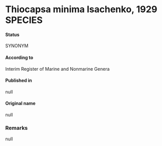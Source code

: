 Thiocapsa minima Isachenko, 1929 SPECIES
=======

#### Status
SYNONYM

#### According to
Interim Register of Marine and Nonmarine Genera

#### Published in
null

#### Original name
null

### Remarks
null